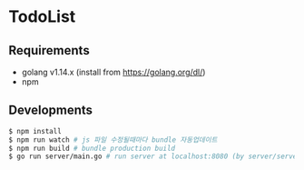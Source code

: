 # TodoList

## Requirements
- golang v1.14.x (install from https://golang.org/dl/)
- npm

## Developments
```bash
$ npm install
$ npm run watch # js 파일 수정될때마다 bundle 자동업데이트
$ npm run build # bundle production build
$ go run server/main.go # run server at localhost:8080 (by server/server-config.json)
```
